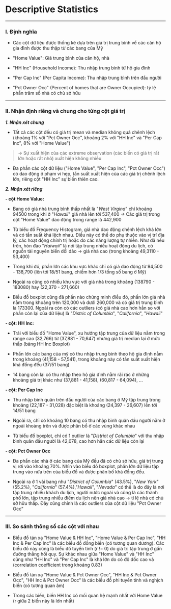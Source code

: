 # Descriptive Statistics

___

### I. Định nghĩa

- Các cột dữ liệu được thống kê dựa trên giá trị trung bình về các căn hộ gia đình được thu thập từ các bang của Mỹ 

- "Home Value": Giá trung bình của căn hộ, nhà

- "HH Inc" (Household Income): Thu nhập trung bình từ hộ gia đình

- "Per Cap Inc" (Per Capita Income): Thu nhập trung bình trên đầu người

- "Pct Owner Occ" (Percent of homes that are Owner Occupied): tỷ lệ phần trăm số nhà có chủ sở hữu

___

### II. Nhận định riêng và chung cho từng cột giá trị

***1. Nhận xét chung***
- Tất cả các cột đều có giá trị mean và median không quá chênh lệch (khoảng 1% với "Pct Owner Occ", khoảng 2% với "HH Inc" và "Per Cap Inc", 8% với "Home Value")

> &rarr; Sự xuất hiện của các extreme observation (các biến có giá trị rất lớn hoặc rất nhỏ) xuất hiện không nhiều

- Đa phần các cột dữ liệu ("Home Value", "Per Cap Inc", "Pct Owner Occ") có dao động ở phạm vi hẹp, tần suất xuất hiện của các giá trị chênh lệch lớn, riêng cột "HH Inc" sự biến thiên cao.

***2. Nhận xét riêng***

**- cột Home Value:**

- Bang có giá nhà trung bình thấp nhất là "*West Virgina*" chỉ khoảng 94500    trong khi ở "*Hawaii*" giá nhà lên tới 537,400 &rarr; Các giá trị trong cột "Home Value" dao động trong range là 442,900

- Từ biểu đồ Frequency Histogram, giá nhà dao động chênh lệch khá lớn và có tần suất khá lệch nhau. Điều này có thể do phụ thuộc vào vị trí địa lý, các hoạt động chính trị hoặc do các năng lượng tự nhiên. Như đã nêu trên, hòn đảo "*Haiwaii*" là nơi tập trung nhiều hoạt động du lịch, có nguồn tài nguyên biển dồi dào &rarr; giá nhà cao (trong khoảng 49,3110 - 53,400) 

- Trong khi đó, phần lớn các khu vực khác chỉ có giá dao động từ 94,500 - 138,790 (lên tới 18/51 bang, chiếm hơn 1/3 tổng số bang ở Mỹ)

- Ngoài ra cũng có nhiều khu vực với giá nhà trong khoảng (138790 - 183080) hay (22,370 - 271,660)

- Biểu đồ boxplot cũng đã phần nào chứng minh điều đó, phần lớn giá nhà nằm trong khoảng trên 120,000 và dưới 260,000 và có giá trị trung bình là 173300. Ngoài ra còn có các outliers (có giá nhà cao hơn hẳn so với phần còn lại của dữ liệu) là "*Distric of Columbia*", "*California*", "*Hawaii*"

**- cột: HH Inc:**

- Trái với biểu đồ "Home Value", xu hướng tập trung của dữ liệu nằm trong range cao (32,766) từ (37,881 - 70,647) nhưng giá trị median lại ở mức thấp (bảng HH Inc Boxplot) 

- Phần lớn các bang của mỹ có thu nhập trung bình theo hộ gia đình nằm trong khoảng (41,158 - 57,541), trong khoảng này có tần suất xuất hiện khá đồng đều (37/51 bang)

- 14 bang còn lại có thu nhập theo hộ gia đình nằm rải rác ở những khoảng giá trị khác như (37,881 - 41,158), (60,817 - 64,094), ...

**- cột: Per Cap Inc**

- Thu nhập bình quân trên đầu người của các bang ở Mỹ tập trung trong khoảng (22,187 - 31,028) đặc biệt là khoảng (24,397 - 26,607) lên tới 14/51 bang

- Ngoài ra, chỉ có khoảng 10 bang có thu nhập bình quân đầu người nằm ở ngoài khoảng trên và được phân bổ ở các vùng khác nhau 

- Từ biểu đồ boxplot, chỉ có 1 outlier là "*District of Columbia*" với thu nhập bình quân đầu người là 42,078, cao hơn hẳn các dữ liệu còn lại

**- cột: Pct Owner Occ**

- Đa phần các nhà ở các bang của Mỹ đều đã có chủ sở hữu, giá trị trung vị rơi vào khoảng 70%. Nhìn vào biểu đồ boxplot, phần lớn dữ liệu tập trung vào nửa trên của biểu đồ và được phân bố khá đồng đều. 

- Ngoài ra ở 1 vài bang như "*District of Columbia*" (43.5%), "*New York*"(55.2%), "*California*" (57.4%),"*Hawaii*", "*Nevada*" có thể là do đây là nơi tập trung nhiều khách du lịch, người nước ngoài và cũng là các thành phố lớn, tập trung nhiều điểm du lịch nên giá nhà cao &rarr; tỉ lệ nhà có chủ sở hữu thấp. Đây cũng chính là các outliers của cột dữ liệu "Pct Owner Occ"

___

### III. So sánh thông số các cột với nhau

- Biểu đồ tán xạ "Home Value & HH Inc", "Home Value & Per Cap Inc", "HH Inc & Per Cap Inc" là các biểu đồ đồng biến (có tương quan dương). Các biểu đồ này cũng là biểu đồ tuyến tính (r != 0) do giá trị tập trung ở gần đường thẳng hồi quy. Sự khác nhau giữa "Home Value" và "HH Inc" cũng như "HH Inc" và "Per Cap Inc" là khá lớn do có độ dốc cao và (correlation coefficient trong khoảng 0.83)

- Biểu đồ tán xạ  "Home Value & Pct Owner Occ", "HH Inc & Pct Owner Occ", "HH Inc & Pct Owner Occ" là các biểu đồ phi tuyến tính và nghịch biến (có tương quan âm)

- Trong các biến, biến HH Inc có mối quan hệ mạnh nhất với Home Value (r giữa 2 biến này là lớn nhất) 